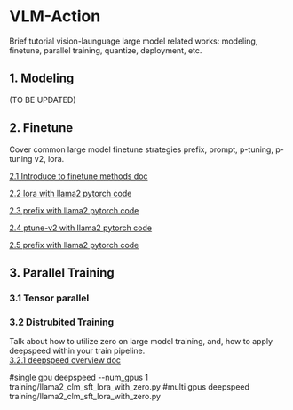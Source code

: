 
# VLM-Action
Brief tutorial vision-launguage large model related works: modeling, finetune, parallel training, quantize, deployment, etc.


## 1. Modeling
(TO BE UPDATED)

## 2. Finetune
Cover common large model finetune strategies prefix, prompt, p-tuning, p-tuning v2, lora. 

[2.1 Introduce to finetune methods doc](https://github.com/yzy-jumphigh/vlm-action/blob/main/finetune/overview.md) 

[2.2 lora with llama2 pytorch code](https://github.com/yzy-jumphigh/vlm-action/blob/main/finetune/llama2_lora.py) 

[2.3 prefix with llama2 pytorch code](https://github.com/yzy-jumphigh/vlm-action/blob/main/finetune/llama2_prefix.py) 

[2.4 ptune-v2 with llama2 pytorch code](https://github.com/yzy-jumphigh/vlm-action/blob/main/finetune/llama2_ptune_v2.py) 

[2.5 prefix with llama2 pytorch code](https://github.com/yzy-jumphigh/vlm-action/blob/main/finetune/llama2_prompt.py) 

## 3. Parallel Training

### 3.1 Tensor parallel


### 3.2 Distrubited Training
Talk about how to utilize zero on large model training, and, how to apply deepspeed within your train pipeline.    
[3.2.1 deepspeed overview doc](https://github.com/yzy-jumphigh/vlm-action/blob/main/training/zero_overview.md)   

  #single gpu
  deepspeed --num_gpus 1 training/llama2_clm_sft_lora_with_zero.py
  #multi gpus
  deepspeed training/llama2_clm_sft_lora_with_zero.py











